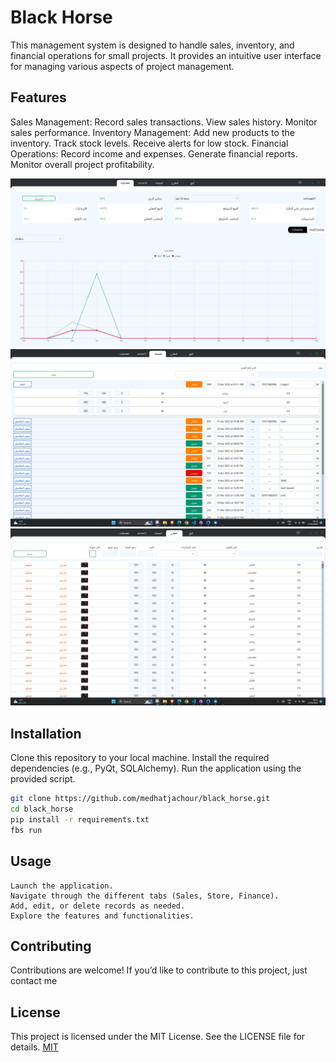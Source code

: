 # Black Horse 

This management system is designed to handle sales, inventory, and financial operations for small projects. It provides an intuitive user interface for managing various aspects of project management.

## Features
Sales Management:
Record sales transactions.
View sales history.
Monitor sales performance.
Inventory Management:
Add new products to the inventory.
Track stock levels.
Receive alerts for low stock.
Financial Operations:
Record income and expenses.
Generate financial reports.
Monitor overall project profitability.

![alt text](https://github.com/medhatjachour/black_horse/blob/main/sample/img.png?raw=true)
![alt text](https://github.com/medhatjachour/black_horse/blob/main/sample/img2.png?raw=true)
![alt text](https://github.com/medhatjachour/black_horse/blob/main/sample/img3.png?raw=true)
## Installation

Clone this repository to your local machine.
Install the required dependencies (e.g., PyQt, SQLAlchemy).
Run the application using the provided script.

```bash
git clone https://github.com/medhatjachour/black_horse.git
cd black_horse
pip install -r requirements.txt
fbs run
```

## Usage
```
Launch the application.
Navigate through the different tabs (Sales, Store, Finance).
Add, edit, or delete records as needed.
Explore the features and functionalities.
```

## Contributing

Contributions are welcome! If you’d like to contribute to this project, just contact me

## License
This project is licensed under the MIT License. See the LICENSE file for details.
[MIT](https://choosealicense.com/licenses/mit/)